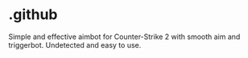 # .github
Simple and effective aimbot for Counter-Strike 2 with smooth aim and triggerbot. Undetected and easy to use.
